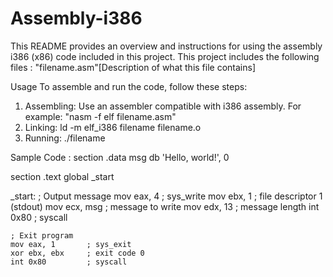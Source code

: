 # Assembly-i386
This README provides an overview and instructions for using the assembly i386 (x86) code included in this project.
This project includes the following files : "filename.asm"[Description of what this file contains]

Usage
To assemble and run the code, follow these steps:

1. Assembling: Use an assembler compatible with i386 assembly. For example: "nasm -f elf filename.asm"
2. Linking: ld -m elf_i386 filename filename.o
3. Running: ./filename

Sample Code : 
section .data
    msg db 'Hello, world!', 0

section .text
    global _start

_start:
    ; Output message
    mov eax, 4       ; sys_write
    mov ebx, 1       ; file descriptor 1 (stdout)
    mov ecx, msg     ; message to write
    mov edx, 13      ; message length
    int 0x80         ; syscall

    ; Exit program
    mov eax, 1       ; sys_exit
    xor ebx, ebx     ; exit code 0
    int 0x80         ; syscall


